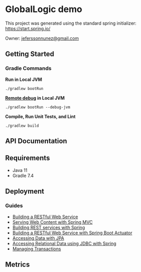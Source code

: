 # GlobalLogic demo
This project was generated using the standard spring initializer: https://start.spring.io/

Owner: jeferssonnunez@gmail.com

## Getting Started
### Gradle Commands

**Run in Local JVM**
```
./gradlew bootRun
```

**[Remote debug](https://www.jetbrains.com/help/idea/tutorial-remote-debug.html) in Local JVM**
```
./gradlew bootRun --debug-jvm
```

**Compile, Run Unit Tests, and Lint**
```
./gradlew build
```

## API Documentation

## Requirements
- Java 11
- Gradle 7.4

## Deployment
 

### Guides
* [Building a RESTful Web Service](https://spring.io/guides/gs/rest-service/)
* [Serving Web Content with Spring MVC](https://spring.io/guides/gs/serving-web-content/)
* [Building REST services with Spring](https://spring.io/guides/tutorials/bookmarks/)
* [Building a RESTful Web Service with Spring Boot Actuator](https://spring.io/guides/gs/actuator-service/)
* [Accessing Data with JPA](https://spring.io/guides/gs/accessing-data-jpa/)
* [Accessing Relational Data using JDBC with Spring](https://spring.io/guides/gs/relational-data-access/)
* [Managing Transactions](https://spring.io/guides/gs/managing-transactions/)

## Metrics
